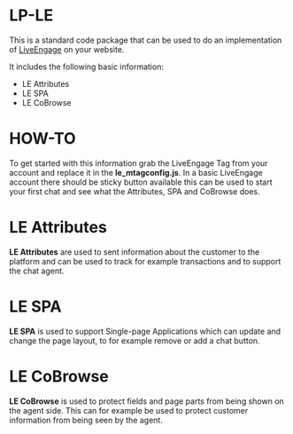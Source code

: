 # LP-LE

This is a standard code package that can be used to do an implementation of [LiveEngage](https://liveengage.liveperson.net/) on your website.

It includes the following basic information:

* LE Attributes
* LE SPA
* LE CoBrowse

# HOW-TO
To get started with this information grab the LiveEngage Tag from your account and replace it in the **__le_mtagconfig.js__**.
In a basic LiveEngage account there should be sticky button available this can be used to start your first chat and see what the Attributes, SPA and CoBrowse does.

# LE Attributes
**LE Attributes** are used to sent information about the customer to the platform and can be used to track for example transactions and to support the chat agent.

# LE SPA
**LE SPA** is used to support Single-page Applications which can update and change the page layout, to for example remove or add a chat button.

# LE CoBrowse
**LE CoBrowse** is used to protect fields and page parts from being shown on the agent side. This can for example be used to protect customer information from being seen by the agent.
